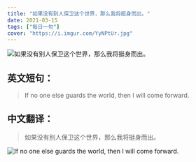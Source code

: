 ```yaml
---
title: "如果没有别人保卫这个世界，那么我将挺身而出。"
date: 2021-03-15
tags: ["每日一句"]
cover: "https://i.imgur.com/YyNPtUr.jpg"
---
```


![如果没有别人保卫这个世界，那么我将挺身而出。](https://i.imgur.com/EFOp8A5.jpg)

## 英文短句：
> If no one else guards the world, then I will come forward.

<!--more-->

## 中文翻译：
> 如果没有别人保卫这个世界，那么我将挺身而出。

![If no one else guards the world, then I will come forward.](https://i.imgur.com/klCUSPO.jpg)


